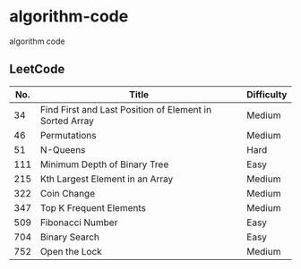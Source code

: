 # algorithm-code
algorithm code

## LeetCode

| No.  | Title | Difficulty |
| ---- | ----- | ---------- |
|   34 | Find First and Last Position of Element in Sorted Array | Medium |
|   46 | Permutations | Medium |
|   51 | N-Queens | Hard |
|  111 | Minimum Depth of Binary Tree | Easy |
|  215 | Kth Largest Element in an Array | Medium |
|  322 | Coin Change | Medium |
|  347 | Top K Frequent Elements | Medium |
|  509 | Fibonacci Number | Easy |
|  704 | Binary Search | Easy |
|  752 | Open the Lock | Medium |